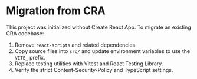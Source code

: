 # Migration from CRA

This project was initialized without Create React App. To migrate an existing CRA codebase:

1. Remove `react-scripts` and related dependencies.
2. Copy source files into `src/` and update environment variables to use the `VITE_` prefix.
3. Replace testing utilities with Vitest and React Testing Library.
4. Verify the strict Content-Security-Policy and TypeScript settings.
